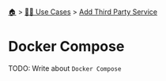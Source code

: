 <!--startTocHeader-->
[🏠](../../README.md) > [👷🏽 Use Cases](../README.md) > [Add Third Party Service](README.md)
# Docker Compose
<!--endTocHeader-->
TODO: Write about `Docker Compose`
<!--startTocSubTopic-->
<!--endTocSubTopic-->